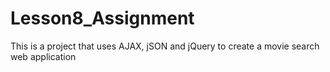 # Lesson8_Assignment
This is a project that uses AJAX, jSON and jQuery to create a movie search web application
